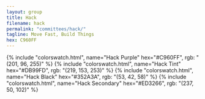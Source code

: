 ```yaml
---
layout: group
title: Hack
filename: hack
permalink: "committees/hack/"
tagline: Move Fast, Build Things
hex: C960FF
---
```

{% include "colorswatch.html", name="Hack Purple" hex="#C960FF", rgb: "(201, 96, 255)" %}
{% include "colorswatch.html", name="Hack Tint" hex="#DB99FD", rgb: "(219, 153, 253)" %}
{% include "colorswatch.html", name="Hack Black" hex="#352A3A", rgb: "(53, 42, 58)" %}
{% include "colorswatch.html", name="Hack Secondary" hex="#ED3266", rgb: "(237, 50, 102)" %}
